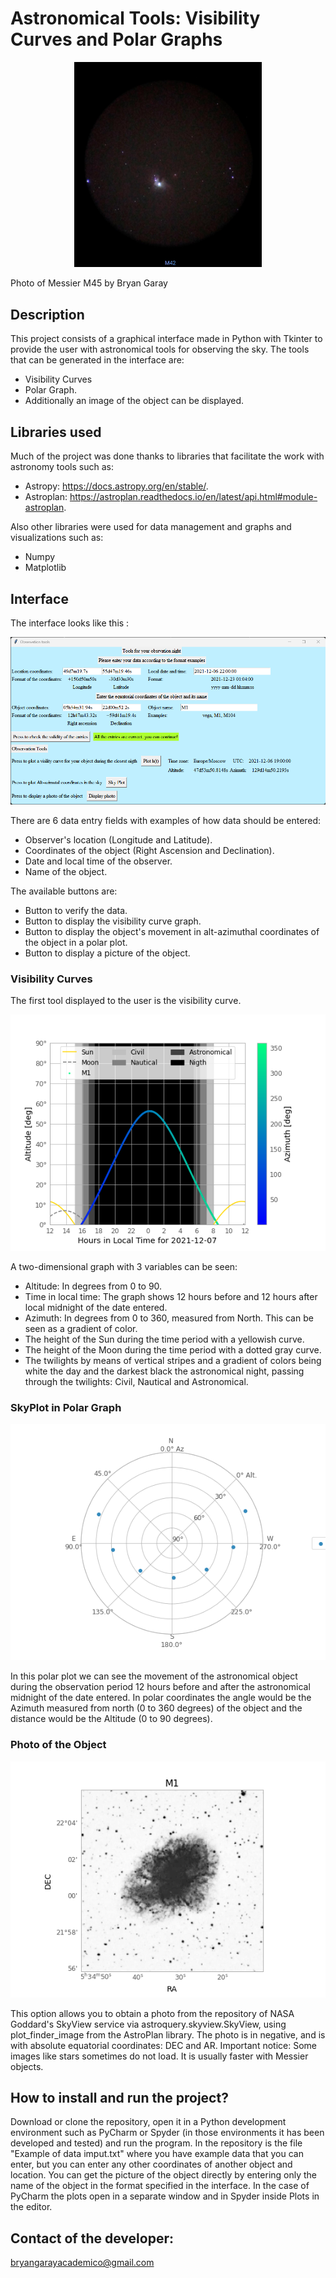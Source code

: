 # Astronomical Tools: Visibility Curves and Polar Graphs

<p align="center">
  <img src="assets/M45-Bryan-Garay.jpeg" width="300px" alt="M45">
  <p>Photo of Messier M45 by Bryan Garay</p>
</p>

## Description 
This project consists of a graphical interface made in Python with Tkinter to provide the user with astronomical tools for observing the sky. The tools that can be generated in the interface are: 
- Visibility Curves 
- Polar Graph. 
- Additionally an image of the object can be displayed.

## Libraries used
Much of the project was done thanks to libraries that facilitate the work with astronomy tools such as: 
- Astropy: https://docs.astropy.org/en/stable/.
- Astroplan: https://astroplan.readthedocs.io/en/latest/api.html#module-astroplan.

Also other libraries were used for data management and graphs and visualizations such as:
- Numpy
- Matplotlib

## Interface

The interface looks like this :

<img src="assets/Interface.png">

There are 6 data entry fields with examples of how data should be entered:
- Observer's location (Longitude and Latitude).
- Coordinates of the object (Right Ascension and Declination).
- Date and local time of the observer. 
- Name of the object. 

The available buttons are:
- Button to verify the data.
- Button to display the visibility curve graph.
- Button to display the object's movement in alt-azimuthal coordinates of the object in a polar plot.
- Button to display a picture of the object.

### Visibility Curves
The first tool displayed to the user is the visibility curve.
<p><img src="assets/M1-Visiblity-Curve.png"></p>

A two-dimensional graph with 3 variables can be seen: 
- Altitude: In degrees from 0 to 90. 
- Time in local time: The graph shows 12 hours before and 12 hours after local midnight of the date entered.
- Azimuth: In degrees from 0 to 360, measured from North. This can be seen as a gradient of color. 
- The height of the Sun during the time period with a yellowish curve. 
- The height of the Moon during the time period with a dotted gray curve. 
- The twilights by means of vertical stripes and a gradient of colors being white the day and the darkest black the astronomical night, passing through the twilights: Civil, Nautical and Astronomical.  

### SkyPlot in Polar Graph
<p><img src="assets/M1-Skyplot.png"></p>
In this polar plot we can see the movement of the astronomical object during the observation period 12 hours before and after the astronomical midnight of the date entered. In polar coordinates the angle would be the Azimuth measured from north (0 to 360 degrees) of the object and the distance would be the Altitude (0 to 90 degrees).

### Photo of the Object 
<p><img src="assets/M1-picture.png"></p>
This option allows you to obtain a photo from the repository of NASA Goddard's SkyView service via astroquery.skyview.SkyView, using plot_finder_image from the AstroPlan library. The photo is in negative, and is with absolute equatorial coordinates: DEC and AR. 
Important notice: Some images like stars sometimes do not load. It is usually faster with Messier objects. 

## How to install and run the project?
Download or clone the repository, open it in a Python development environment such as PyCharm or Spyder (in those environments it has been developed and tested) and run the program.
In the repository is the file "Example of data imput.txt" where you have example data that you can enter, but you can enter any other coordinates of another object and location. You can get the picture of the object directly by entering only the name of the object in the format specified in the interface. 
In the case of PyCharm the plots open in a separate window and in Spyder inside Plots in the editor. 

## Contact of the developer:
bryangarayacademico@gmail.com
